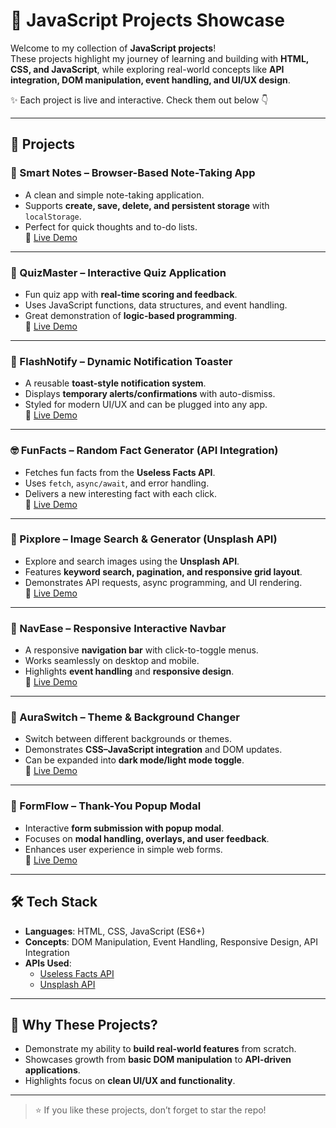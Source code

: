 # 🚀 JavaScript Projects Showcase

Welcome to my collection of **JavaScript projects**!  
These projects highlight my journey of learning and building with **HTML, CSS, and JavaScript**, while exploring real-world concepts like **API integration, DOM manipulation, event handling, and UI/UX design**.  

✨ Each project is live and interactive. Check them out below 👇  

---

## 📂 Projects

### 📝 Smart Notes – Browser-Based Note-Taking App
- A clean and simple note-taking application.  
- Supports **create, save, delete, and persistent storage** with `localStorage`.  
- Perfect for quick thoughts and to-do lists.  
🔗 [Live Demo](#)

---

### 🎯 QuizMaster – Interactive Quiz Application
- Fun quiz app with **real-time scoring and feedback**.  
- Uses JavaScript functions, data structures, and event handling.  
- Great demonstration of **logic-based programming**.  
🔗 [Live Demo](#) 

---

### 🔔 FlashNotify – Dynamic Notification Toaster
- A reusable **toast-style notification system**.  
- Displays **temporary alerts/confirmations** with auto-dismiss.  
- Styled for modern UI/UX and can be plugged into any app.  
🔗 [Live Demo](#)

---

### 🤓 FunFacts – Random Fact Generator (API Integration)
- Fetches fun facts from the **Useless Facts API**.  
- Uses `fetch`, `async/await`, and error handling.  
- Delivers a new interesting fact with each click.  
🔗 [Live Demo](#)

---

### 📸 Pixplore – Image Search & Generator (Unsplash API)
- Explore and search images using the **Unsplash API**.  
- Features **keyword search, pagination, and responsive grid layout**.  
- Demonstrates API requests, async programming, and UI rendering.  
🔗 [Live Demo](#) 

---

### 🧭 NavEase – Responsive Interactive Navbar
- A responsive **navigation bar** with click-to-toggle menus.  
- Works seamlessly on desktop and mobile.  
- Highlights **event handling** and **responsive design**.  
🔗 [Live Demo](#)

---

### 🎨 AuraSwitch – Theme & Background Changer
- Switch between different backgrounds or themes.  
- Demonstrates **CSS–JavaScript integration** and DOM updates.  
- Can be expanded into **dark mode/light mode toggle**.  
🔗 [Live Demo](#)

---

### 💌 FormFlow – Thank-You Popup Modal
- Interactive **form submission with popup modal**.  
- Focuses on **modal handling, overlays, and user feedback**.  
- Enhances user experience in simple web forms.  
🔗 [Live Demo](#) 
---

## 🛠️ Tech Stack
- **Languages**: HTML, CSS, JavaScript (ES6+)  
- **Concepts**: DOM Manipulation, Event Handling, Responsive Design, API Integration  
- **APIs Used**:  
  - [Useless Facts API](https://uselessfacts.jsph.pl/)  
  - [Unsplash API](https://unsplash.com/developers)  

---

## 🌟 Why These Projects?
- Demonstrate my ability to **build real-world features** from scratch.  
- Showcases growth from **basic DOM manipulation** to **API-driven applications**.  
- Highlights focus on **clean UI/UX and functionality**.  

---

> ⭐ If you like these projects, don’t forget to star the repo!

